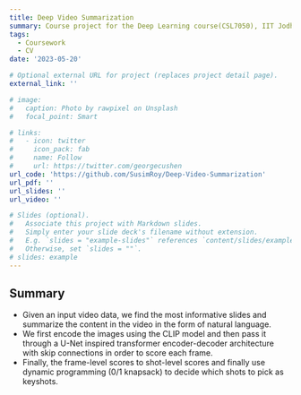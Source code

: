```yaml
---
title: Deep Video Summarization
summary: Course project for the Deep Learning course(CSL7050), IIT Jodhpur
tags:
  - Coursework
  - CV
date: '2023-05-20'

# Optional external URL for project (replaces project detail page).
external_link: ''

# image:
#   caption: Photo by rawpixel on Unsplash
#   focal_point: Smart

# links:
#   - icon: twitter
#     icon_pack: fab
#     name: Follow
#     url: https://twitter.com/georgecushen
url_code: 'https://github.com/SusimRoy/Deep-Video-Summarization'
url_pdf: ''
url_slides: ''
url_video: ''

# Slides (optional).
#   Associate this project with Markdown slides.
#   Simply enter your slide deck's filename without extension.
#   E.g. `slides = "example-slides"` references `content/slides/example-slides.md`.
#   Otherwise, set `slides = ""`.
# slides: example
---
```


## Summary 
- Given an input video data, we find the most informative slides and summarize the content in the video in the form of natural language.
- We first encode the images using the CLIP model and then pass it through a U-Net inspired transformer encoder-decoder architecture with skip connections in order to score each frame.
- Finally, the frame-level scores to shot-level scores and finally use dynamic programming (0/1 knapsack) to decide which shots to pick as keyshots.